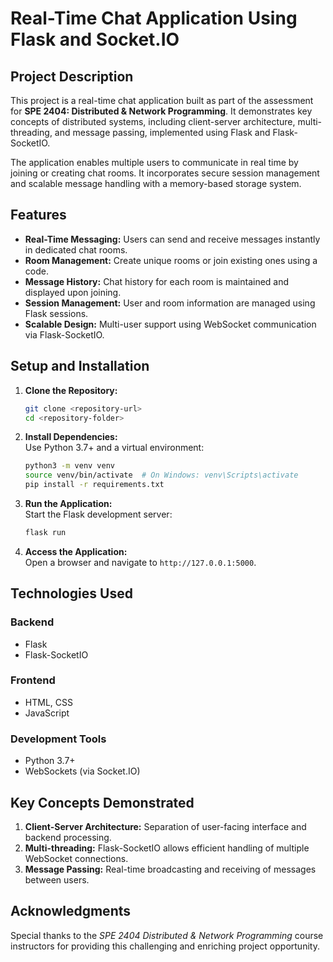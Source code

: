 # Real-Time Chat Application Using Flask and Socket.IO

## Project Description

This project is a real-time chat application built as part of the assessment for **SPE 2404: Distributed & Network Programming**. It demonstrates key concepts of distributed systems, including client-server architecture, multi-threading, and message passing, implemented using Flask and Flask-SocketIO.

The application enables multiple users to communicate in real time by joining or creating chat rooms. It incorporates secure session management and scalable message handling with a memory-based storage system.

## Features

- **Real-Time Messaging:** Users can send and receive messages instantly in dedicated chat rooms.
- **Room Management:** Create unique rooms or join existing ones using a code.
- **Message History:** Chat history for each room is maintained and displayed upon joining.
- **Session Management:** User and room information are managed using Flask sessions.
- **Scalable Design:** Multi-user support using WebSocket communication via Flask-SocketIO.

## Setup and Installation

1. **Clone the Repository:**

   ```bash
   git clone <repository-url>
   cd <repository-folder>
   ```

2. **Install Dependencies:**  
   Use Python 3.7+ and a virtual environment:

   ```bash
   python3 -m venv venv
   source venv/bin/activate  # On Windows: venv\Scripts\activate
   pip install -r requirements.txt
   ```

3. **Run the Application:**  
   Start the Flask development server:

   ```bash
   flask run
   ```

4. **Access the Application:**  
   Open a browser and navigate to `http://127.0.0.1:5000`.

## Technologies Used

### Backend

- Flask
- Flask-SocketIO

### Frontend

- HTML, CSS
- JavaScript

### Development Tools

- Python 3.7+
- WebSockets (via Socket.IO)

## Key Concepts Demonstrated

1. **Client-Server Architecture:** Separation of user-facing interface and backend processing.
2. **Multi-threading:** Flask-SocketIO allows efficient handling of multiple WebSocket connections.
3. **Message Passing:** Real-time broadcasting and receiving of messages between users.

## Acknowledgments

Special thanks to the _SPE 2404 Distributed & Network Programming_ course instructors for providing this challenging and enriching project opportunity.
